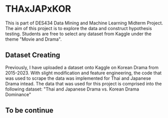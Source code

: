 # THAxJAPxKOR 

This is part of DES434 Data Mining and Machine Learning Midterm Project. The aim of this project is to explore the data and construct hypothesis testing. Students are free to select any dataset from Kaggle under the theme "Movie and Drama". 

## Dataset Creating 

Previously, I have uploaded a dataset onto Kaggle on Korean Drama from 2015-2023. With slight modification and feature engineering, the code that was used to scrape the data was implemented for Thai and Japanese Drama intead. The data that was used for this project is comprised into the following dataset: "Thai and Japanese Drama vs. Korean Drama Dominance"


## To be continue

